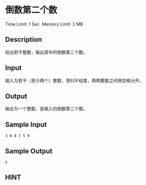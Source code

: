 # 倒数第二个数
Time Limit: 1 Sec  Memory Limit: 2 MB


## Description
给出若干整数，输出其中的倒数第二个数。


## Input
输入为若干（至少两个）整数，至EOF结束，两两整数之间用空格分开。


## Output
输出为一个整数，是输入的倒数第二个数。


## Sample Input
```
3 0 8 7 5 9
```
## Sample Output
```
5
```

## HINT
